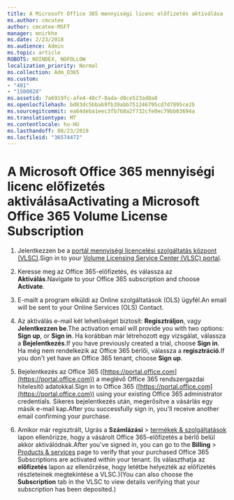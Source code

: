 ```yaml
---
title: A Microsoft Office 365 mennyiségi licenc előfizetés aktiválása
ms.author: cmcatee
author: cmcatee-MSFT
manager: mnirkhe
ms.date: 2/23/2018
ms.audience: Admin
ms.topic: article
ROBOTS: NOINDEX, NOFOLLOW
localization_priority: Normal
ms.collection: Adm_O365
ms.custom:
- "481"
- "1500028"
ms.assetid: 7a6919fc-afe4-40c7-8ada-d8ce523ad8a8
ms.openlocfilehash: bd83dc5bbab9fb39abb751246795cd7d7895ce2b
ms.sourcegitcommit: ea64deba1eec3fb768a2f732cfe0ec79bb03694a
ms.translationtype: MT
ms.contentlocale: hu-HU
ms.lasthandoff: 08/23/2019
ms.locfileid: "36574472"
---
```

# <a name="activating-a-microsoft-office-365-volume-license-subscription"></a><span data-ttu-id="f0ae5-102">A Microsoft Office 365 mennyiségi licenc előfizetés aktiválása</span><span class="sxs-lookup"><span data-stu-id="f0ae5-102">Activating a Microsoft Office 365 Volume License Subscription</span></span>

1. <span data-ttu-id="f0ae5-103">Jelentkezzen be a [portál mennyiségi licencelési szolgáltatás központ (VLSC)](http://go.microsoft.com/fwlink/p/?LinkId=329762).</span><span class="sxs-lookup"><span data-stu-id="f0ae5-103">Sign in to your [Volume Licensing Service Center (VLSC) portal](http://go.microsoft.com/fwlink/p/?LinkId=329762).</span></span>

2. <span data-ttu-id="f0ae5-104">Keresse meg az Office 365-előfizetés, és válassza az **Aktiválás**.</span><span class="sxs-lookup"><span data-stu-id="f0ae5-104">Navigate to your Office 365 subscription and choose **Activate**.</span></span>

3. <span data-ttu-id="f0ae5-105">E-mailt a program elküldi az Online szolgáltatások (OLS) ügyfél.</span><span class="sxs-lookup"><span data-stu-id="f0ae5-105">An email will be sent to your Online Services (OLS) Contact.</span></span>

4. <span data-ttu-id="f0ae5-106">Az aktiválás e-mail két lehetőséget biztosít: **Regisztráljon**, vagy **Jelentkezzen be**.</span><span class="sxs-lookup"><span data-stu-id="f0ae5-106">The activation email will provide you with two options: **Sign up**, or **Sign in**.</span></span> <span data-ttu-id="f0ae5-107">Ha korábban már létrehozott egy vizsgálat, válassza a **Bejelentkezés**.</span><span class="sxs-lookup"><span data-stu-id="f0ae5-107">If you have previously created a trial, choose **Sign in**.</span></span> <span data-ttu-id="f0ae5-108">Ha még nem rendelkezik az Office 365 bérlői, válassza a **regisztráció**.</span><span class="sxs-lookup"><span data-stu-id="f0ae5-108">If you don't yet have an Office 365 tenant, choose **Sign up**.</span></span>

5. <span data-ttu-id="f0ae5-109">Bejelentkezés az Office 365 ([https://portal.office.com](https://portal.office.com)) a meglévő Office 365 rendszergazdai hitelesítő adatokkal.</span><span class="sxs-lookup"><span data-stu-id="f0ae5-109">Sign in to Office 365 ([https://portal.office.com](https://portal.office.com)) using your existing Office 365 administrator credentials.</span></span> <span data-ttu-id="f0ae5-110">Sikeres bejelentkezés után, megerősítve a vásárlás egy másik e-mail kap.</span><span class="sxs-lookup"><span data-stu-id="f0ae5-110">After you successfully sign in, you'll receive another email confirming your purchase.</span></span>

6. <span data-ttu-id="f0ae5-111">Amikor már regisztrált, Ugrás a **Számlázási** \> [termékek & szolgáltatások](https://go.microsoft.com/fwlink/p/?linkid=842054) lapon ellenőrizze, hogy a vásárolt Office 365-előfizetés a bérlő belül akkor aktiválódnak.</span><span class="sxs-lookup"><span data-stu-id="f0ae5-111">After you've signed in, you can go to the **Billing** \> [Products & services](https://go.microsoft.com/fwlink/p/?linkid=842054) page to verify that your purchased Office 365 Subscriptions are activated within your tenant.</span></span> <span data-ttu-id="f0ae5-112">(Is választhatja az **előfizetés** lapon az ellenőrzése, hogy letétbe helyezték az előfizetés részleteinek megtekintése a VLSC.)</span><span class="sxs-lookup"><span data-stu-id="f0ae5-112">(You can also choose the **Subscription** tab in the VLSC to view details verifying that your subscription has been deposited.)</span></span>